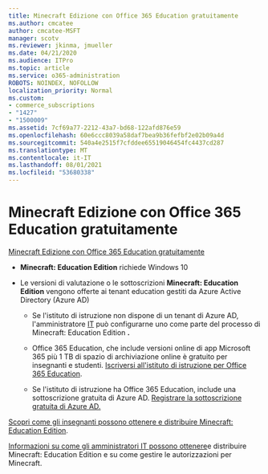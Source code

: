 ```yaml
---
title: Minecraft Edizione con Office 365 Education gratuitamente
ms.author: cmcatee
author: cmcatee-MSFT
manager: scotv
ms.reviewer: jkinma, jmueller
ms.date: 04/21/2020
ms.audience: ITPro
ms.topic: article
ms.service: o365-administration
ROBOTS: NOINDEX, NOFOLLOW
localization_priority: Normal
ms.custom:
- commerce_subscriptions
- "1427"
- "1500009"
ms.assetid: 7cf69a77-2212-43a7-bd68-122afd876e59
ms.openlocfilehash: 60e6ccc8039a58daf7bea9b36fefbf2e02b09a4d
ms.sourcegitcommit: 540a4e2515f7cfddee65519046454fc4437cd287
ms.translationtype: MT
ms.contentlocale: it-IT
ms.lasthandoff: 08/01/2021
ms.locfileid: "53680338"
---
```

# <a name="minecraft-edition-with-office-365-education-for-free"></a>Minecraft Edizione con Office 365 Education gratuitamente

[Minecraft Edizione con Office 365 Education gratuitamente](https://docs.microsoft.com/education/windows/get-minecraft-for-education)
  
- **Minecraft: Education Edition** richiede Windows 10

- Le versioni di valutazione o le sottoscrizioni **Minecraft: Education Edition** vengono offerte ai tenant education gestiti da Azure Active Directory (Azure AD)

  - Se l'istituto di istruzione non dispone di un tenant di Azure AD, l'amministratore [IT](https://docs.microsoft.com/education/windows/school-get-minecraft) può configurarne uno come parte del processo di Minecraft: Education Edition **.**

  - Office 365 Education, che include versioni online di app Microsoft 365 più 1 TB di spazio di archiviazione online è gratuito per insegnanti e studenti. [Iscriversi all'istituto di istruzione per Office 365 Education](https://www.microsoft.com/education/products/office).

  - Se l'istituto di istruzione ha Office 365 Education, include una sottoscrizione gratuita di Azure AD. [Registrare la sottoscrizione gratuita di Azure AD.](https://msdn.microsoft.com/library/windows/hardware/mt703369%28v=vs.85%29.aspx)

[Scopri come gli insegnanti possono ottenere e distribuire Minecraft: Education Edition](https://docs.microsoft.com/education/windows/teacher-get-minecraft).
  
[Informazioni su come gli amministratori IT possono ottenere](https://docs.microsoft.com/education/windows/school-get-minecraft)e distribuire Minecraft: Education Edition e su come gestire le autorizzazioni per Minecraft.